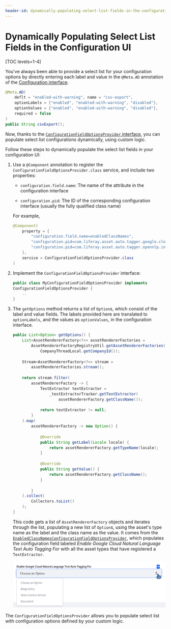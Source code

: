 ```yaml
---
header-id: dynamically-populating-select-list-fields-in-the-configuration-ui
---
```


# Dynamically Populating Select List Fields in the Configuration UI

[TOC levels=1-4]

You've always been able to provide a select list for your configuration options
by directly entering each label and value in the `@Meta.AD` annotation of the
[Configuration
interface](/docs/7-2/frameworks/-/knowledge_base/f/creating-a-configuration-interface).

```java
@Meta.AD(
    deflt = "enabled-with-warning", name = "csv-export",
    optionLabels = {"enabled", "enabled-with-warning", "disabled"},
    optionValues = {"enabled", "enabled-with-warning", "disabled"},
    required = false
)
public String csvExport();
```

Now, thanks to the [`ConfigurationFieldOptionsProvider`
interface](@app-ref@/configuration-admin/latest/javadocs/com/liferay/configuration/admin/definition/ConfigurationFieldOptionsProvider.html),
you can populate select list configurations dynamically, using custom logic. 

Follow these steps to dynamically populate the select list fields in your 
configuration UI:

1.  Use a `@Component` annotation to register the
    `ConfigurationFieldOptionsProvider.class` service, and include two
    properties:

    - `configuration.field.name`: The name of the attribute in the configuration 
      interface

    - `configuration.pid`: The ID of the corresponding configuration interface 
      (usually the fully qualified class name)

    For example,

    ```java
    @Component(
    	property = {
    		"configuration.field.name=enabledClassNames",
    		"configuration.pid=com.liferay.asset.auto.tagger.google.cloud.natural.language.internal.configuration.GCloudNaturalLanguageAssetAutoTaggerCompanyConfiguration",
    		"configuration.pid=com.liferay.asset.auto.tagger.opennlp.internal.configuration.OpenNLPDocumentAssetAutoTaggerCompanyConfiguration"
    	},
    	service = ConfigurationFieldOptionsProvider.class
    )
    ```

2.  Implement the `ConfigurationFieldOptionsProvider` interface:

    ```java    
    public class MyConfigurationFieldOptionsProvider implements 
    ConfigurationFieldOptionsProvider {
        ..
    }
    ```

3.  The `getOptions` method returns a list of `Option`s, which consist of the
    label and value fields. The labels provided here are translated to
    `optionLabels`, and the values as `optionValues`, in the configuration
    interface. 

    ```java    
    public List<Option> getOptions() {
    	List<AssetRendererFactory<?>> assetRendererFactories =
    		AssetRendererFactoryRegistryUtil.getAssetRendererFactories(
    			CompanyThreadLocal.getCompanyId());

    	Stream<AssetRendererFactory<?>> stream =
    		assetRendererFactories.stream();

    	return stream.filter(
    		assetRendererFactory -> {
    			TextExtractor textExtractor =
    				_textExtractorTracker.getTextExtractor(
    					assetRendererFactory.getClassName());

    			return textExtractor != null;
    		}
    	).map(
    		assetRendererFactory -> new Option() {

    			@Override
    			public String getLabel(Locale locale) {
    				return assetRendererFactory.getTypeName(locale);
    			}

    			@Override
    			public String getValue() {
    				return assetRendererFactory.getClassName();
    			}

    		}
    	).collect(
    		Collectors.toList()
    	);
    }
    ```

    This code gets a list of `AssetRendererFactory` objects and iterates through
    the list, populating a new list of `Option`s, using the asset's type name as
    the label and the class name as the value. It comes from the
    [`EnabledClassNamesConfigurationFieldOptionsProvider`](https://github.com/liferay/liferay-portal/blob/7.2.x/modules/apps/asset/asset-auto-tagger-service/src/main/java/com/liferay/asset/auto/tagger/internal/configuration/admin/definition/EnabledClassNamesConfigurationFieldOptionsProvider.java),
    which populates the configuration field labeled _Enable Google Cloud Natural
    Language Text Auto Tagging For_ with all the asset types that have
    registered a `TextExtractor`.

    ![Figure x: The select list in the Google Cloud Natural Language Text Auto Tagging entry is populated programmatically, using the `ConfigurationFieldOptionsProvider`.](../../images/configuration-field-options-provider.png)

The `ConfigurationFieldOptionsProvider` allows you to populate select list with
configuration options defined by your custom logic.
